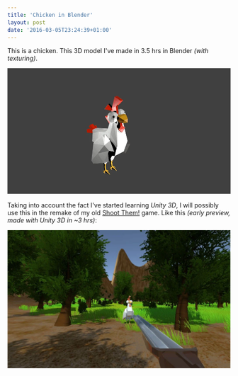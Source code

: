 ```yaml
---
title: 'Chicken in Blender'
layout: post
date: '2016-03-05T23:24:39+01:00'
---
```


This is a chicken. This 3D model I've made in 3.5 hrs in Blender *(with texturing)*.

<div class="text-center">
    <img src="/images/shootthem/chicken_render1-compressed.webp" loading="lazy" alt="" class="img-responsive">
</div>

<div class="vspace"></div>

Taking into account the fact I've started learning *Unity 3D*, I will possibly use this
in the remake of my old <a href="/tumblr/2015/04/06/shootthem.html">Shoot Them!</a> game.
Like this *(early preview, made with Unity 3D in ~3 hrs)*:

<div class="text-center">
    <img src="/images/shootthem/ShootThem1.2-screen1-compressed.webp" loading="lazy" alt="" class="img-responsive">
</div>
